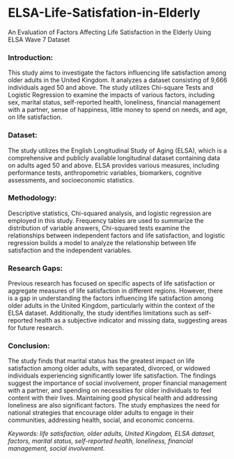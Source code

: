 # ELSA-Life-Satisfation-in-Elderly
An Evaluation of Factors Affecting Life Satisfaction in the Elderly Using ELSA Wave 7 Dataset


### Introduction:
This study aims to investigate the factors influencing life satisfaction among older adults in the United Kingdom. It analyzes a dataset consisting of 9,666 individuals aged 50 and above. The study utilizes Chi-square Tests and Logistic Regression to examine the impacts of various factors, including sex, marital status, self-reported health, loneliness, financial management with a partner, sense of happiness, little money to spend on needs, and age, on life satisfaction.


### Dataset:
The study utilizes the English Longitudinal Study of Aging (ELSA), which is a comprehensive and publicly available longitudinal dataset containing data on adults aged 50 and above. ELSA provides various measures, including performance tests, anthropometric variables, biomarkers, cognitive assessments, and socioeconomic statistics.


### Methodology:
Descriptive statistics, Chi-squared analysis, and logistic regression are employed in this study. Frequency tables are used to summarize the distribution of variable answers, Chi-squared tests examine the relationships between independent factors and life satisfaction, and logistic regression builds a model to analyze the relationship between life satisfaction and the independent variables.


### Research Gaps:
Previous research has focused on specific aspects of life satisfaction or aggregate measures of life satisfaction in different regions. However, there is a gap in understanding the factors influencing life satisfaction among older adults in the United Kingdom, particularly within the context of the ELSA dataset. Additionally, the study identifies limitations such as self-reported health as a subjective indicator and missing data, suggesting areas for future research.


### Conclusion:
The study finds that marital status has the greatest impact on life satisfaction among older adults, with separated, divorced, or widowed individuals experiencing significantly lower life satisfaction. The findings suggest the importance of social involvement, proper financial management with a partner, and spending on necessities for older individuals to feel content with their lives. Maintaining good physical health and addressing loneliness are also significant factors. The study emphasizes the need for national strategies that encourage older adults to engage in their communities, addressing health, social, and economic concerns.

*Keywords: life satisfaction, older adults, United Kingdom, ELSA dataset, factors, marital status, self-reported health, loneliness, financial management, social involvement.*
